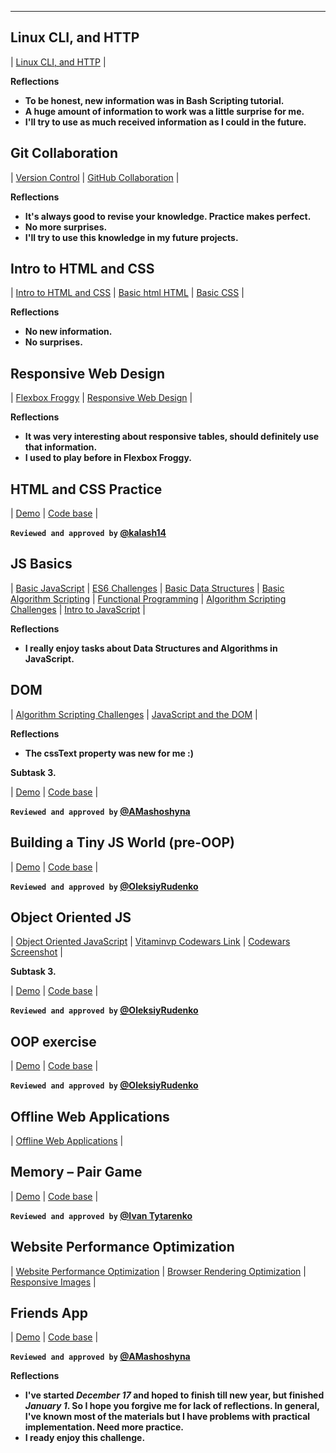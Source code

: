 ___
## Linux CLI, and HTTP

| [Linux CLI, and HTTP](task_linux_cli/learn-the-command-line.jpg) |

**Reflections**
 - **To be honest, new information was in Bash Scripting tutorial.**
 - **A huge amount of information to work was a little surprise for me.**
 - **I'll try to use as much received information as I could in the future.**
 
## Git Collaboration
 
 | [Version Control](task_git_collaboration/Screenshot_Version-Control-with-Git-Udacity.jpg) |
 [GitHub Collaboration](task_git_collaboration/Screenshot_GitHub-Collaboration.jpg) |

**Reflections**
 - **It's always good to revise your knowledge. Рractice makes perfect.**
 - **No more surprises.**
 - **I'll try to use this knowledge in my future projects.**
 
## Intro to HTML and CSS
 
 | [Intro to HTML and CSS](task_html_css_intro/Screenshot-Intro-to-HTML-and-CSS.png) |
 [Basic html HTML](task_html_css_intro/basic-html-HTML-Academy.png) |
 [Basic CSS](task_html_css_intro/Screenshot_basic-css.png) |
 
**Reflections**
 - **No new information.**
 - **No surprises.**
 
## Responsive Web Design
 
 | [Flexbox Froggy](task_responsive_web_design/Screenshot_Flexbox_Froggy.png) |
 [Responsive Web Design](task_responsive_web_design/Screenshot_Responsive-Web-Design-Fundamentals.png) |

 
**Reflections**
 - **It was very interesting about responsive tables, should definitely use that information.**
 - **I used to play before in Flexbox Froggy.**
 
## HTML and CSS Practice
 
  | [Demo](https://vitaminvp.github.io/kottans-frontend/task_html_css_intro/practical_task/ "Pushed to p2p repo") | [Code base](https://github.com/Vitaminvp/kottans-frontend/tree/master/task_html_css_intro/) |

**`Reviewed and approved by` [@kalash14](https://github.com/kalash14)**
 
## JS Basics

 | [Basic JavaScript](task_js_basics/IntroductionToJavaScript.png) | [ES6 Challenges](task_js_basics/ES6.png) | [Basic Data Structures](task_js_basics/BasicDataStructures.png) | [Basic Algorithm Scripting](task_js_basics/BasicAlgorithmScripting.png) | [Functional Programming](task_js_basics/FunctionalProgramming.png) | [Algorithm Scripting Challenges](task_js_basics/Screenshot_algorithmScriptingChallenges.png) | [Intro to JavaScript](task_js_basics/Screenshot_Intro-to-JavaScript.png) |
 
**Reflections**
 - **I really enjoy tasks about Data Structures and Algorithms in JavaScript.**
 
## DOM
  | [Algorithm Scripting Challenges](task_js_basics/Screenshot_algorithmScriptingChallenges.png) | [JavaScript and the DOM](task_js_dom/Screenshot_1.png) |
  
**Reflections**
  - **The cssText property was new for me :)**

**Subtask 3.**

| [Demo](https://vitaminvp.github.io/kottans-frontend/task_js_dom/practical_task) | [Code base](https://github.com/Vitaminvp/kottans-frontend/tree/master/task_js_dom/practical_task) |

**`Reviewed and approved by` [@AMashoshyna](https://github.com/AMashoshyna)**

## Building a Tiny JS World (pre-OOP)

| [Demo](https://vitaminvp.github.io/a-tiny-JS-world/) | [Code base](https://github.com/Vitaminvp/a-tiny-JS-world) |

**`Reviewed and approved by` [@OleksiyRudenko](https://github.com/OleksiyRudenko)**

## Object Oriented JS

| [Object Oriented JavaScript](task_js_oop/Screenshot_Object-Oriented-JavaScript.png) | [Vitaminvp Codewars Link](https://www.codewars.com/users/Vitaminvp) | [Codewars Screenshot](task_js_oop/Screenshot_Vitaminvp-Codewars.png) |

**Subtask 3.**

| [Demo](https://vitaminvp.github.io/kottans-frontend/task_Frogger/) | [Code base](https://github.com/Vitaminvp/kottans-frontend/tree/master/task_Frogger) |

**`Reviewed and approved by` [@OleksiyRudenko](https://github.com/OleksiyRudenko)**
 
## OOP exercise

| [Demo](https://vitaminvp.github.io/a-tiny-JS-world/) | [Code base](https://github.com/Vitaminvp/a-tiny-JS-world) |

**`Reviewed and approved by` [@OleksiyRudenko](https://github.com/OleksiyRudenko)**

## Offline Web Applications

| [Offline Web Applications](task_offline_web_app/Screenshot_Offline_Web_Applications.png) |

## Memory – Pair Game

| [Demo](https://vitaminvp.github.io/kottans-frontend/task-Memory-Pair-Game) | [Code base](https://github.com/Vitaminvp/kottans-frontend/tree/master/task-Memory-Pair-Game) |

**`Reviewed and approved by` [@Ivan Tytarenko](https://github.com/zonzujiro)**

## Website Performance Optimization

| [Website Performance Optimization](task_website_performance/Screenshot_Website_Performance_Optimization.png) | [Browser Rendering Optimization](task_website_performance/Screenshot_Browser_Rendering_Optimization.png) | [Responsive Images](task_website_performance/Screenshot_Responsive_Images.png) |

## Friends App

| [Demo](https://vitaminvp.github.io/kottans-frontend/task-friendApp/) | [Code base](https://github.com/Vitaminvp/kottans-frontend/tree/master/task-friendApp) |

**`Reviewed and approved by` [@AMashoshyna](https://github.com/AMashoshyna)**

**Reflections**
  - **I've started _December 17_ and hoped to finish till new year, but finished _January 1_. So I hope you forgive me for lack of reflections.
In general, I've known most of the materials but I have problems with practical implementation. Need more practice.**
  - **I ready enjoy this challenge.**

